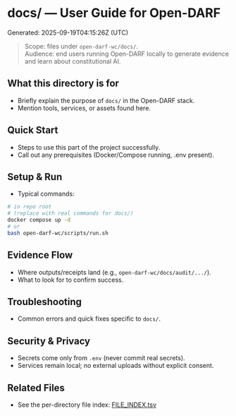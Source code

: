 # docs/ — User Guide for Open-DARF
Generated: 2025-09-19T04:15:26Z (UTC)

> Scope: files under `open-darf-wc/docs/`.  
> Audience: end users running Open-DARF locally to generate evidence and learn about constitutional AI.

## What this directory is for
- Briefly explain the purpose of `docs/` in the Open-DARF stack.
- Mention tools, services, or assets found here.

## Quick Start
- Steps to use this part of the project successfully.
- Call out any prerequisites (Docker/Compose running, .env present).

## Setup & Run
- Typical commands:
```bash
# in repo root
# (replace with real commands for docs/)
docker compose up -d
# or
bash open-darf-wc/scripts/run.sh
```



## Evidence Flow
- Where outputs/receipts land (e.g., `open-darf-wc/docs/audit/.../`).
- What to look for to confirm success.

## Troubleshooting
- Common errors and quick fixes specific to `docs/`.

## Security & Privacy
- Secrets come only from `.env` (never commit real secrets).
- Services remain local; no external uploads without explicit consent.

## Related Files
- See the per-directory file index: [FILE_INDEX.tsv](./FILE_INDEX.tsv)
